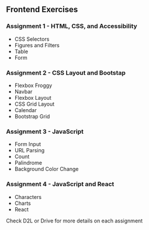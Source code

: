 ## Frontend Exercises

### Assignment 1 - HTML, CSS, and Accessibility

- CSS Selectors
- Figures and Filters
- Table
- Form

### Assignment 2 - CSS Layout and Bootstap

- Flexbox Froggy
- Navbar
- Flexbox Layout
- CSS Grid Layout
- Calendar
- Bootstrap Grid

### Assignment 3 - JavaScript

- Form Input
- URL Parsing
- Count
- Palindrome
- Background Color Change

### Assignment 4 - JavaScript and React

- Characters
- Charts
- React

Check D2L or Drive for more details on each assignment
